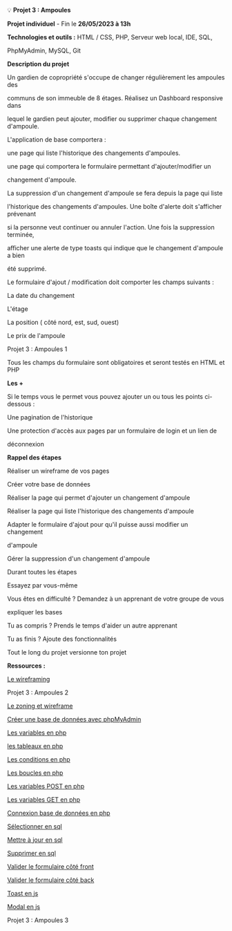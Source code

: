 💡
<a name="br1"></a>**Projet 3 : Ampoules**

**Projet individuel** - Fin le **26/05/2023 à 13h**

**Technologies et outils :** HTML / CSS, PHP, Serveur web local, IDE, SQL,

PhpMyAdmin, MySQL, Git

**Description du projet**

Un gardien de copropriété s'occupe de changer régulièrement les ampoules des

communs de son immeuble de 8 étages. Réalisez un Dashboard responsive dans

lequel le gardien peut ajouter, modifier ou supprimer chaque changement d'ampoule.

L'application de base comportera :

une page qui liste l'historique des changements d'ampoules.

une page qui comportera le formulaire permettant d'ajouter/modifier un

changement d'ampoule.

La suppression d'un changement d'ampoule se fera depuis la page qui liste

l'historique des changements d'ampoules. Une boîte d'alerte doit s'afficher prévenant

si la personne veut continuer ou annuler l'action. Une fois la suppression terminée,

afficher une alerte de type toasts qui indique que le changement d'ampoule a bien

été supprimé.

Le formulaire d'ajout / modification doit comporter les champs suivants :

La date du changement

L'étage

La position ( côté nord, est, sud, ouest)

Le prix de l'ampoule

Projet 3 : Ampoules 1




<a name="br2"></a>Tous les champs du formulaire sont obligatoires et seront testés en HTML et PHP

**Les +**

Si le temps vous le permet vous pouvez ajouter un ou tous les points ci-dessous :

Une pagination de l'historique

Une protection d'accès aux pages par un formulaire de login et un lien de

déconnexion

**Rappel des étapes**

Réaliser un wireframe de vos pages

Créer votre base de données

Réaliser la page qui permet d'ajouter un changement d'ampoule

Réaliser la page qui liste l'historique des changements d'ampoule

Adapter le formulaire d'ajout pour qu'il puisse aussi modifier un changement

d'ampoule

Gérer la suppression d'un changement d'ampoule

Durant toutes les étapes

Essayez par vous-même

Vous êtes en difficulté ? Demandez à un apprenant de votre groupe de vous

expliquer les bases

Tu as compris ? Prends le temps d'aider un autre apprenant

Tu as finis ? Ajoute des fonctionnalités

Tout le long du projet versionne ton projet

**Ressources :**

[Le](https://www.lafabriquedunet.fr/creation-site-vitrine/articles/wireframing-guide-complet-maquettes-fonctionnelles-web/)[ ](https://www.lafabriquedunet.fr/creation-site-vitrine/articles/wireframing-guide-complet-maquettes-fonctionnelles-web/)[wireframing](https://www.lafabriquedunet.fr/creation-site-vitrine/articles/wireframing-guide-complet-maquettes-fonctionnelles-web/)

Projet 3 : Ampoules 2




<a name="br3"></a>[Le](https://jaetheme.com/blog/wireframe-zoning-et-storyboard/)[ ](https://jaetheme.com/blog/wireframe-zoning-et-storyboard/)[zoning](https://jaetheme.com/blog/wireframe-zoning-et-storyboard/)[ ](https://jaetheme.com/blog/wireframe-zoning-et-storyboard/)[et](https://jaetheme.com/blog/wireframe-zoning-et-storyboard/)[ ](https://jaetheme.com/blog/wireframe-zoning-et-storyboard/)[wireframe](https://jaetheme.com/blog/wireframe-zoning-et-storyboard/)

[Créer](https://www.youtube.com/watch?v=IE-dmATIA4g)[ ](https://www.youtube.com/watch?v=IE-dmATIA4g)[une](https://www.youtube.com/watch?v=IE-dmATIA4g)[ ](https://www.youtube.com/watch?v=IE-dmATIA4g)[base](https://www.youtube.com/watch?v=IE-dmATIA4g)[ ](https://www.youtube.com/watch?v=IE-dmATIA4g)[de](https://www.youtube.com/watch?v=IE-dmATIA4g)[ ](https://www.youtube.com/watch?v=IE-dmATIA4g)[données](https://www.youtube.com/watch?v=IE-dmATIA4g)[ ](https://www.youtube.com/watch?v=IE-dmATIA4g)[avec](https://www.youtube.com/watch?v=IE-dmATIA4g)[ ](https://www.youtube.com/watch?v=IE-dmATIA4g)[phpMyAdmin](https://www.youtube.com/watch?v=IE-dmATIA4g)

[Les](http://www.conseil-webmaster.com/formation/php/02-variables-php.php)[ ](http://www.conseil-webmaster.com/formation/php/02-variables-php.php)[variables](http://www.conseil-webmaster.com/formation/php/02-variables-php.php)[ ](http://www.conseil-webmaster.com/formation/php/02-variables-php.php)[en](http://www.conseil-webmaster.com/formation/php/02-variables-php.php)[ ](http://www.conseil-webmaster.com/formation/php/02-variables-php.php)[php](http://www.conseil-webmaster.com/formation/php/02-variables-php.php)

[les](http://www.conseil-webmaster.com/formation/php/08-tableaux-php.php#array_indice)[ ](http://www.conseil-webmaster.com/formation/php/08-tableaux-php.php#array_indice)[tableaux](http://www.conseil-webmaster.com/formation/php/08-tableaux-php.php#array_indice)[ ](http://www.conseil-webmaster.com/formation/php/08-tableaux-php.php#array_indice)[en](http://www.conseil-webmaster.com/formation/php/08-tableaux-php.php#array_indice)[ ](http://www.conseil-webmaster.com/formation/php/08-tableaux-php.php#array_indice)[php](http://www.conseil-webmaster.com/formation/php/08-tableaux-php.php#array_indice)

[Les](http://www.conseil-webmaster.com/formation/php/06-structures-conditionnelles-php.php#condition1)[ ](http://www.conseil-webmaster.com/formation/php/06-structures-conditionnelles-php.php#condition1)[conditions](http://www.conseil-webmaster.com/formation/php/06-structures-conditionnelles-php.php#condition1)[ ](http://www.conseil-webmaster.com/formation/php/06-structures-conditionnelles-php.php#condition1)[en](http://www.conseil-webmaster.com/formation/php/06-structures-conditionnelles-php.php#condition1)[ ](http://www.conseil-webmaster.com/formation/php/06-structures-conditionnelles-php.php#condition1)[php](http://www.conseil-webmaster.com/formation/php/06-structures-conditionnelles-php.php#condition1)

[Les](http://www.conseil-webmaster.com/formation/php/07-boucles-php.php#for)[ ](http://www.conseil-webmaster.com/formation/php/07-boucles-php.php#for)[boucles](http://www.conseil-webmaster.com/formation/php/07-boucles-php.php#for)[ ](http://www.conseil-webmaster.com/formation/php/07-boucles-php.php#for)[en](http://www.conseil-webmaster.com/formation/php/07-boucles-php.php#for)[ ](http://www.conseil-webmaster.com/formation/php/07-boucles-php.php#for)[php](http://www.conseil-webmaster.com/formation/php/07-boucles-php.php#for)

[Les](http://www.conseil-webmaster.com/formation/php/09-variables-post-php.php)[ ](http://www.conseil-webmaster.com/formation/php/09-variables-post-php.php)[variables](http://www.conseil-webmaster.com/formation/php/09-variables-post-php.php)[ ](http://www.conseil-webmaster.com/formation/php/09-variables-post-php.php)[POST](http://www.conseil-webmaster.com/formation/php/09-variables-post-php.php)[ ](http://www.conseil-webmaster.com/formation/php/09-variables-post-php.php)[en](http://www.conseil-webmaster.com/formation/php/09-variables-post-php.php)[ ](http://www.conseil-webmaster.com/formation/php/09-variables-post-php.php)[php](http://www.conseil-webmaster.com/formation/php/09-variables-post-php.php)

[Les](http://www.conseil-webmaster.com/formation/php/09-variables-get-php.php)[ ](http://www.conseil-webmaster.com/formation/php/09-variables-get-php.php)[variables](http://www.conseil-webmaster.com/formation/php/09-variables-get-php.php)[ ](http://www.conseil-webmaster.com/formation/php/09-variables-get-php.php)[GET](http://www.conseil-webmaster.com/formation/php/09-variables-get-php.php)[ ](http://www.conseil-webmaster.com/formation/php/09-variables-get-php.php)[en](http://www.conseil-webmaster.com/formation/php/09-variables-get-php.php)[ ](http://www.conseil-webmaster.com/formation/php/09-variables-get-php.php)[php](http://www.conseil-webmaster.com/formation/php/09-variables-get-php.php)

[Connexion](https://github.com/Arnaud1709/Cours-PHP-SQL/blob/master/tuto.md)[ ](https://github.com/Arnaud1709/Cours-PHP-SQL/blob/master/tuto.md)[base](https://github.com/Arnaud1709/Cours-PHP-SQL/blob/master/tuto.md)[ ](https://github.com/Arnaud1709/Cours-PHP-SQL/blob/master/tuto.md)[de](https://github.com/Arnaud1709/Cours-PHP-SQL/blob/master/tuto.md)[ ](https://github.com/Arnaud1709/Cours-PHP-SQL/blob/master/tuto.md)[données](https://github.com/Arnaud1709/Cours-PHP-SQL/blob/master/tuto.md)[ ](https://github.com/Arnaud1709/Cours-PHP-SQL/blob/master/tuto.md)[en](https://github.com/Arnaud1709/Cours-PHP-SQL/blob/master/tuto.md)[ ](https://github.com/Arnaud1709/Cours-PHP-SQL/blob/master/tuto.md)[php](https://github.com/Arnaud1709/Cours-PHP-SQL/blob/master/tuto.md)

[Sélectionner](https://sql.sh/cours/select)[ ](https://sql.sh/cours/select)[en](https://sql.sh/cours/select)[ ](https://sql.sh/cours/select)[sql](https://sql.sh/cours/select)

[Mettre](https://sql.sh/cours/update)[ ](https://sql.sh/cours/update)[à](https://sql.sh/cours/update)[ ](https://sql.sh/cours/update)[jour](https://sql.sh/cours/update)[ ](https://sql.sh/cours/update)[en](https://sql.sh/cours/update)[ ](https://sql.sh/cours/update)[sql](https://sql.sh/cours/update)

[Supprimer](https://sql.sh/cours/delete)[ ](https://sql.sh/cours/delete)[en](https://sql.sh/cours/delete)[ ](https://sql.sh/cours/delete)[sql](https://sql.sh/cours/delete)

[Valider](https://developer.mozilla.org/fr/docs/Web/Guide/HTML/Formulaires/Validation_donnees_formulaire)[ ](https://developer.mozilla.org/fr/docs/Web/Guide/HTML/Formulaires/Validation_donnees_formulaire)[le](https://developer.mozilla.org/fr/docs/Web/Guide/HTML/Formulaires/Validation_donnees_formulaire)[ ](https://developer.mozilla.org/fr/docs/Web/Guide/HTML/Formulaires/Validation_donnees_formulaire)[formulaire](https://developer.mozilla.org/fr/docs/Web/Guide/HTML/Formulaires/Validation_donnees_formulaire)[ ](https://developer.mozilla.org/fr/docs/Web/Guide/HTML/Formulaires/Validation_donnees_formulaire)[côté](https://developer.mozilla.org/fr/docs/Web/Guide/HTML/Formulaires/Validation_donnees_formulaire)[ ](https://developer.mozilla.org/fr/docs/Web/Guide/HTML/Formulaires/Validation_donnees_formulaire)[front](https://developer.mozilla.org/fr/docs/Web/Guide/HTML/Formulaires/Validation_donnees_formulaire)

[Valider](https://www.youtube.com/watch?v=X95WkWdCnwQ)[ ](https://www.youtube.com/watch?v=X95WkWdCnwQ)[le](https://www.youtube.com/watch?v=X95WkWdCnwQ)[ ](https://www.youtube.com/watch?v=X95WkWdCnwQ)[formulaire](https://www.youtube.com/watch?v=X95WkWdCnwQ)[ ](https://www.youtube.com/watch?v=X95WkWdCnwQ)[côté](https://www.youtube.com/watch?v=X95WkWdCnwQ)[ ](https://www.youtube.com/watch?v=X95WkWdCnwQ)[back](https://www.youtube.com/watch?v=X95WkWdCnwQ)

[Toast](https://www.w3schools.com/howto/howto_js_snackbar.asp)[ ](https://www.w3schools.com/howto/howto_js_snackbar.asp)[en](https://www.w3schools.com/howto/howto_js_snackbar.asp)[ ](https://www.w3schools.com/howto/howto_js_snackbar.asp)[js](https://www.w3schools.com/howto/howto_js_snackbar.asp)

[Modal](https://www.w3schools.com/howto/howto_css_modals.asp)[ ](https://www.w3schools.com/howto/howto_css_modals.asp)[en](https://www.w3schools.com/howto/howto_css_modals.asp)[ ](https://www.w3schools.com/howto/howto_css_modals.asp)[js](https://www.w3schools.com/howto/howto_css_modals.asp)

Projet 3 : Ampoules 3
